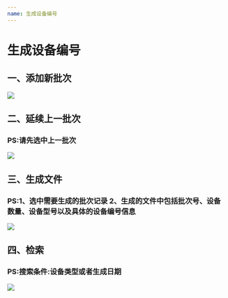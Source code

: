 ```yaml
---
name: 生成设备编号
---
```


# 生成设备编号

## 一、添加新批次
![](http://upload-images.jianshu.io/upload_images/3990842-aac6b577de19ff17.gif?imageMogr2/auto-orient/strip)

## 二、延续上一批次
### PS:请先选中上一批次
![](http://upload-images.jianshu.io/upload_images/3990842-5e203df963aa2162.gif?imageMogr2/auto-orient/strip)

## 三、生成文件
### PS:1、选中需要生成的批次记录 2、生成的文件中包括批次号、设备数量、设备型号以及具体的设备编号信息
![](http://upload-images.jianshu.io/upload_images/3990842-f1b7934dfdd5eb5d.gif?imageMogr2/auto-orient/strip)

## 四、检索
### PS:搜索条件:设备类型或者生成日期
![](http://upload-images.jianshu.io/upload_images/3990842-271da1d6a02cd99f.gif?imageMogr2/auto-orient/strip)

